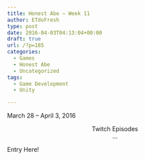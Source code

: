```yaml
---
title: Honest Abe – Week 11
author: ETdoFresh
type: post
date: 2016-04-03T04:13:04+00:00
draft: true
url: /?p=185
categories:
  - Games
  - Honest Abe
  - Uncategorized
tags:
  - Game Development
  - Unity

---
```

March 28 &#8211; April 3, 2016

<p style="text-align: center;">
  Twitch Episodes<br /> &#8230;
</p>

Entry Here!